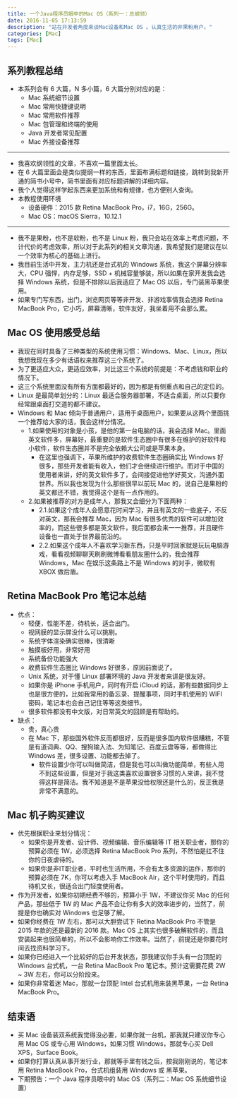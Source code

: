 ```yaml
---
title: 一个Java程序员眼中的Mac OS（系列一：总纲领）
date: 2016-11-05 17:13:59
description: "站在开发者角度来谈Mac设备和Mac OS 。认真生活的非果粉用户。"
categories: [Mac]
tags: [Mac]
---
```



<!-- more -->

## 系列教程总结


- 本系列会有 6 大篇，N 多小篇，6 大篇分别对应的是：
    - Mac 系统细节设置
    - Mac 常用快捷键说明
    - Mac 常用软件推荐
    - Mac 包管理和终端的使用
    - Java 开发者常见配置
    - Mac 外接设备推荐

------------

- 我喜欢纲领性的文章，不喜欢一篇里面太长。
- 在 6 大篇里面会是类似提纲一样的东西，里面布满标题和链接，跳转到我新开通的简书小号中，简书里面有对应标题讲解的详细内容。
- 我个人觉得这样学起东西来更加系统和有规律，也方便别人查询。
- 本教程使用环境
    - 设备硬件：2015 款 Retina MacBook Pro，i7，16G，256G。
    - Mac OS：macOS Sierra，10.12.1

------------

- 我不是果粉，也不是软粉，也不是 Linux 粉，我只会站在效率上考虑问题，不计代价的考虑效率，所以对于此系列的相关文章沟通，我希望我们是建议在以一个效率为核心的基础上进行。
- 我目前生活中开发，主力机还是台式机的 Windows 系统，我这个屏幕分辨率大，CPU 强悍，内存足够，SSD + 机械容量够装，所以如果在家开发我会选择 Windows 系统，但是不排除以后我适应了 Mac OS 以后，专门装黑苹果使用。
- 如果专门写东西，出门，浏览网页等等非开发、非游戏事情我会选择 Retina MacBook Pro，它小巧，屏幕清晰，软件友好，我坐着用不会那么累。



## Mac OS 使用感受总结

- 我现在同时具备了三种类型的系统使用习惯：Windows、Mac、Linux，所以我想我现在多少有话语权来推荐这三个系统了。
- 为了更适应大众，更适应效率，对比这三个系统的前提是：不考虑钱和职业的情况下。
- 这三个系统里面没有所有方面都最好的，因为都是有侧重点和自己的定位的。
- Linux 是最简单划分的：Linux 最适合服务器部署，不适合桌面，所以只要你经常跟桌面打交道的都不建议。
- Windows 和 Mac 倾向于普通用户，适用于桌面用户，如果要从这两个里面挑一个推荐给大家的话，我会这样分情况。
    - 1.如果使用的对象是小孩，是他的第一台电脑的话，我会选择 Mac。里面英文软件多，屏幕好，最重要的是软件生态圈中有很多在维护的好软件和小软件，软件生态圈并不是完全依赖大公司或是苹果本身。
        - 在这里也强调下，苹果所维护的收费软件生态圈确实比 Windows 好很多，那些开发者能有收入，他们才会继续进行维护。而对于中国的使用者来讲，好的英文软件多了，会间接促进他学好英文，沟通外面世界。所以我也发现为什么那些很早以前玩 Mac 的，说自己是果粉的英文都还不错，我觉得这个是有一点作用的。
    - 2.如果被推荐的对方是成年人，那我又会细分为下面两种：
        - 2.1.如果这个成年人会愿意花时间学习，并且有英文的一些底子，不反对英文，那我会推荐 Mac，因为 Mac 有很多优秀的软件可以增加效率的，而这些很多都是英文软件，我后面都会来一一推荐，并且硬件设备也一直处于世界最前沿的。
        - 2.2.如果这个成年人不喜欢学习新东西，只是平时回家就是玩玩电脑游戏，看看视频聊聊天刷刷微博看看朋友圈什么的，我会推荐 Windows，Mac 在娱乐这条路上不是 Windows 的对手，微软有 XBOX 做后盾。


## Retina MacBook Pro 笔记本总结

- 优点：
    - 轻便，性能不差，待机长，适合出门。
    - 视网膜的显示屏没什么可以挑剔。
    - 系统字体渲染确实很棒，很清晰
    - 触摸板好用，非常好用
    - 系统备份功能强大
    - 收费软件生态圈比 Windows 好很多，原因前面说了。
    - Unix 系统，对于懂 Linux 部署环境的 Java 开发者来讲是很友好。
    - 如果你是 iPhone 手机用户，同时有开启 iCloud 的话，那有些数据同步上也是很方便的，比如我常用的备忘录、提醒事项，同时手机使用的 WIFI 密码，笔记本也会自己记住等等这类细节。
    - 很多软件都没有中文版，对日常英文的回顾是有帮助的。
- 缺点：
    - 贵，真心贵
    - 在 Mac 下，那些国外软件反而都很好，反而是很多国内软件很糟糕，不管是有道词典、QQ、搜狗输入法、为知笔记、百度云盘等等，都做得比 Windows 差，很多设置、功能都去掉了。
        - 软件设置少你可以叫做简洁，但是我也可以叫做功能简单，有些人用不到这些设置，但是对于我这类喜欢设置很多习惯的人来讲，我不觉得这样是简洁。我不知道是不是苹果没给权限还是什么的，反正我是非常不满意的。


## Mac 机子购买建议

- 优先根据职业来划分情况：
    - 如果你是开发者、设计师、视频编辑、音乐编辑等 IT 相关职业者，那你的预算必须在 1W，必须选择 Retina MacBook Pro 系列，不然怕是扛不住你的日夜虐待的。
    - 如果你是非IT职业者，平时也生活所用，不会有太多资源的运作，那你的预算必须在 7K，你可以考虑入手 MacBook Air，这个平时使用的，而且待机又长，很适合出门轻度使用者。
- 作为开发者，如果你初期经费不够的，预算小于 1W，不建议你买 Mac 的任何产品，那些低于 1W 的 Mac 产品不会让你有多大的效率进步的，当然了，前提是你也确实对 Windows 也足够了解。
- 如果你经费在 1W 左右，那可以大胆尝试下 Retina MacBook Pro 不管是 2015 年款的还是最新的 2016 款。Mac OS 上其实也很多破解软件的，而且安装起来也很简单的，所以不会影响你工作效率。当然了，前提还是你要花时间去找资料学习下。
- 如果你已经进入一个比较好的后台开发状态，那我建议你手头有一台顶配的 Windows 台式机，一台 Retina MacBook Pro 笔记本。预计这需要花费 2W ~ 3W 左右，你可以分阶段来。
- 如果你非常着迷 Mac，那就一台顶配 Intel 台式机用来装黑苹果，一台 Retina MacBook Pro。

     
## 结束语

- 买 Mac 设备装双系统我觉得没必要，如果你就一台机，那我就只建议你专心用 Mac OS 或专心用 Windows，如果习惯 Windows，那就专心买 Dell XPS，Surface Book。
- 如果你打算认真从事开发行业，那就等手里有钱之后，按我刚刚说的，笔记本用 Retina MacBook Pro，台式机组装用 Windows 或 黑苹果。
- 下期预告：一个 Java 程序员眼中的 Mac OS（系列二：Mac OS 系统细节设置）
